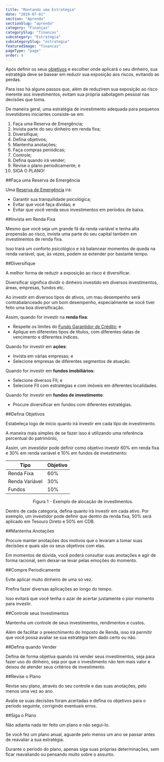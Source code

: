 ```yaml
---
title: "Montando uma Estratégia"
date: "2019-07-01"
section: "Aprenda"
sectionSlug: "aprenda"
category: "Finanças"
categorySlug: "financas"
subcategory: "Estratégia"
subcategorySlug: "estrategia"
featuredImage: "financas"
pageType: "page"
order: 4
---
```


Após definir os seus [objetivos](./escolhendo-um-investimento) e escolher onde aplicará o seu dinheiro, sua estratégia deve se basear em reduzir sua exposição aos riscos, evitando as perdas.

Para isso há alguns passos que, além de reduzirem sua exposição ao risco inerente aos investimentos, evitam sua própria sabotagem pessoal nas decisões  que toma.

De maneira geral, uma estratégia de investimento adequada para pequenos investidores iniciantes consiste-se em:

1. Faça uma Reserva de Emergência;
2. Invista parte do seu dinheiro em renda fixa;
3. Diversifique;
4. Defina objetivos;
5. Mantenha anotações;
6. Faça compras periódicas;
7. Controle;
8. Defina quando irá vender;
9. Revise o plano periodicamente; e
10. SIGA O PLANO!

##Faça uma Reserva de Emergência

Uma [Reserva de Emergência](../iniciantes/reserva-de-emergencia) irá:

- Garantir sua tranquilidade psicológica;
- Evitar que você faça dívidas; e
- Evitar que você venda seus investimentos em períodos de baixa.

##Invista em Renda Fixa

Mesmo que você seja um grande fã da renda variável e tenha alta propensão ao risco, invista uma parte do seu capital também em investimentos de renda fixa.

Isso trará um conforto psicológico e irá balancear momentos de queda na renda variável, que, às vezes, podem se extender por bastante tempo.

##Diversifique

A melhor forma de reduzir a exposição ao risco é diversificar. 

Diversificar significa dividir o dinheiro investido em diversos investimentos, áreas, empresas, fundos etc.

Ao investir em diversos tipos de ativos, um mau desempenho será contrabalanceado por um bom desempenho, especialmente se você tiver feito uma boa diversificação. 

Assim, quando for investir na **renda fixa**:
- Respeite os limites do [Fundo Garantidor de Crédito](/aprenda/renda-fixa/generalidades/fundo-garantidor-de-credito); e
- Aplique em diferentes tipos de títulos, com diferentes datas de vencimento e diferentes índices.

Quando for investir em **ações**:
- Invista em várias empresas; e
- Selecione empresas de diferentes segmentos de atuação.

Quando for investir em **fundos imobiliários**:
- Selecione diversos FII; e
- Selecione FII com estratégias e com imóveis em diferentes localidades.

Quando for investir em **fundos de investimento**:

- Procure diversificar em fundos com diferentes estratégias.

##Defina Objetivos

Estabeleça logo de início quanto irá investir em cada tipo de investimento.

A maneira mais simples de se fazer isso é utilizando uma referência percentual do patrimônio,

Assim, um investidor pode definir como objetivo investir 60% em renda fixa e 30% em renda variável e 10% em fundos de investimento:

| Tipo | Objetivo |
| ----------- | ----------- |
| Renda Fixa | 60% |
| Renda Variável | 30% | 
| Fundos | 10% | 

<p class="legenda" style="text-align:center;">Figura 1 - Exemplo de alocação de investimentos.</p>

Dentro de cada categoria, defina quanto irá investir em cada ativo. Por exemplo, um investidor pode definir que dentro da renda fixa, 50% será aplicado em Tesouro Direto e 50% em CDB.

##Mantenha Anotações

Procure manter anotações dos motivos que o levaram a tomar suas decisões e quais são os seus objetivos com elas.

Em momentos de dúvida, você poderá consultar suas anotações e agir de forma racional, sem deixar-se levar pelas emoções do momento.

##Compre Periodicamente

Evite aplicar muito dinheiro de uma só vez. 

Prefira fazer diversas aplicações ao longo do tempo.

Isso evitará que você tenha o azar de acertar justamente o pior momento para investir.

##Controle seus Investimentos

Mantenha um controle de seus investimentos, rendimentos e custos.

Além de facilitar o preenchimento do Imposto de Renda, isso irá permitir que você possa avaliar se sua estratégia tem dado certo ou não.

##Defina quando Vender

Defina de forma objetiva quando irá vender seus investimentos, seja para fazer uso do dinheiro, seja por que o investimento não tem mais valor e deixou de atender seus critérios de investimento.

##Revise o Plano

Revise seu plano, através do seu controle e das suas anotações, pelo menos uma vez ao ano.

Avalie se suas decisões foram acertadas e defina os objetivos para o período seguinte, corrigindo eventuais erros.

##Siga o Plano

Não adianta nada ter feito um plano e não segui-lo.

Se você fez um plano anual, aguarde pelo menos um ano se passar antes de reavaliar a sua estratégia.

Durante o período do plano, apenas siga suas próprias determinações, sem ficar reavaliando ou pensando muito sobre o assunto.